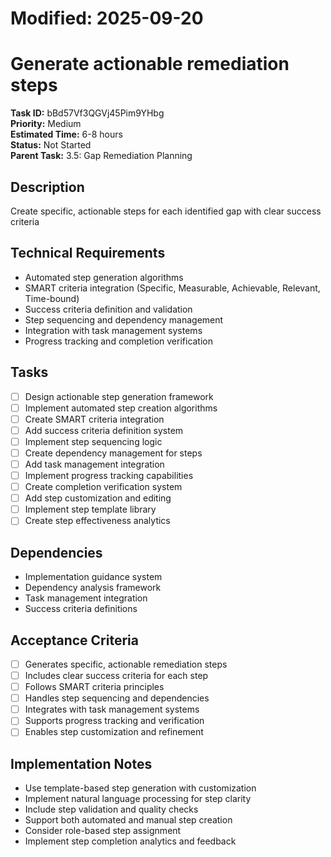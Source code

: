 # Modified: 2025-09-20

# Generate actionable remediation steps

**Task ID:** bBd57Vf3QGVj45Pim9YHbg  
**Priority:** Medium  
**Estimated Time:** 6-8 hours  
**Status:** Not Started  
**Parent Task:** 3.5: Gap Remediation Planning

## Description
Create specific, actionable steps for each identified gap with clear success criteria

## Technical Requirements
- Automated step generation algorithms
- SMART criteria integration (Specific, Measurable, Achievable, Relevant, Time-bound)
- Success criteria definition and validation
- Step sequencing and dependency management
- Integration with task management systems
- Progress tracking and completion verification

## Tasks
- [ ] Design actionable step generation framework
- [ ] Implement automated step creation algorithms
- [ ] Create SMART criteria integration
- [ ] Add success criteria definition system
- [ ] Implement step sequencing logic
- [ ] Create dependency management for steps
- [ ] Add task management integration
- [ ] Implement progress tracking capabilities
- [ ] Create completion verification system
- [ ] Add step customization and editing
- [ ] Implement step template library
- [ ] Create step effectiveness analytics

## Dependencies
- Implementation guidance system
- Dependency analysis framework
- Task management integration
- Success criteria definitions

## Acceptance Criteria
- [ ] Generates specific, actionable remediation steps
- [ ] Includes clear success criteria for each step
- [ ] Follows SMART criteria principles
- [ ] Handles step sequencing and dependencies
- [ ] Integrates with task management systems
- [ ] Supports progress tracking and verification
- [ ] Enables step customization and refinement

## Implementation Notes
- Use template-based step generation with customization
- Implement natural language processing for step clarity
- Include step validation and quality checks
- Support both automated and manual step creation
- Consider role-based step assignment
- Implement step completion analytics and feedback
